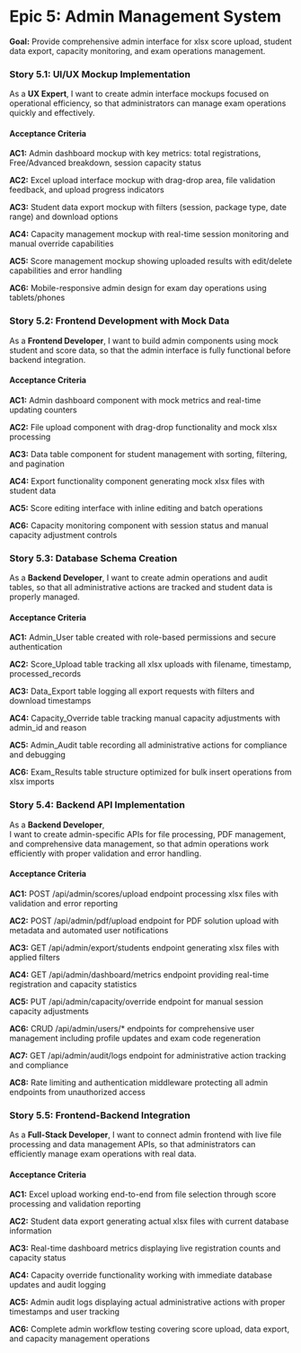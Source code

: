 # Epic 5: Admin Management System

**Goal:** Provide comprehensive admin interface for xlsx score upload, student data export, capacity monitoring, and exam operations management.

### Story 5.1: UI/UX Mockup Implementation

As a **UX Expert**,
I want to create admin interface mockups focused on operational efficiency,
so that administrators can manage exam operations quickly and effectively.

#### Acceptance Criteria

**AC1:** Admin dashboard mockup with key metrics: total registrations, Free/Advanced breakdown, session capacity status

**AC2:** Excel upload interface mockup with drag-drop area, file validation feedback, and upload progress indicators

**AC3:** Student data export mockup with filters (session, package type, date range) and download options

**AC4:** Capacity management mockup with real-time session monitoring and manual override capabilities

**AC5:** Score management mockup showing uploaded results with edit/delete capabilities and error handling

**AC6:** Mobile-responsive admin design for exam day operations using tablets/phones

### Story 5.2: Frontend Development with Mock Data

As a **Frontend Developer**,
I want to build admin components using mock student and score data,
so that the admin interface is fully functional before backend integration.

#### Acceptance Criteria

**AC1:** Admin dashboard component with mock metrics and real-time updating counters

**AC2:** File upload component with drag-drop functionality and mock xlsx processing

**AC3:** Data table component for student management with sorting, filtering, and pagination

**AC4:** Export functionality component generating mock xlsx files with student data

**AC5:** Score editing interface with inline editing and batch operations

**AC6:** Capacity monitoring component with session status and manual capacity adjustment controls

### Story 5.3: Database Schema Creation

As a **Backend Developer**,
I want to create admin operations and audit tables,
so that all administrative actions are tracked and student data is properly managed.

#### Acceptance Criteria

**AC1:** Admin_User table created with role-based permissions and secure authentication

**AC2:** Score_Upload table tracking all xlsx uploads with filename, timestamp, processed_records

**AC3:** Data_Export table logging all export requests with filters and download timestamps

**AC4:** Capacity_Override table tracking manual capacity adjustments with admin_id and reason

**AC5:** Admin_Audit table recording all administrative actions for compliance and debugging

**AC6:** Exam_Results table structure optimized for bulk insert operations from xlsx imports

### Story 5.4: Backend API Implementation

As a **Backend Developer**,  
I want to create admin-specific APIs for file processing, PDF management, and comprehensive data management,
so that admin operations work efficiently with proper validation and error handling.

#### Acceptance Criteria

**AC1:** POST /api/admin/scores/upload endpoint processing xlsx files with validation and error reporting

**AC2:** POST /api/admin/pdf/upload endpoint for PDF solution upload with metadata and automated user notifications

**AC3:** GET /api/admin/export/students endpoint generating xlsx files with applied filters

**AC4:** GET /api/admin/dashboard/metrics endpoint providing real-time registration and capacity statistics

**AC5:** PUT /api/admin/capacity/override endpoint for manual session capacity adjustments

**AC6:** CRUD /api/admin/users/* endpoints for comprehensive user management including profile updates and exam code regeneration

**AC7:** GET /api/admin/audit/logs endpoint for administrative action tracking and compliance

**AC8:** Rate limiting and authentication middleware protecting all admin endpoints from unauthorized access

### Story 5.5: Frontend-Backend Integration

As a **Full-Stack Developer**,
I want to connect admin frontend with live file processing and data management APIs,
so that administrators can efficiently manage exam operations with real data.

#### Acceptance Criteria

**AC1:** Excel upload working end-to-end from file selection through score processing and validation reporting

**AC2:** Student data export generating actual xlsx files with current database information

**AC3:** Real-time dashboard metrics displaying live registration counts and capacity status

**AC4:** Capacity override functionality working with immediate database updates and audit logging

**AC5:** Admin audit logs displaying actual administrative actions with proper timestamps and user tracking

**AC6:** Complete admin workflow testing covering score upload, data export, and capacity management operations
